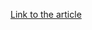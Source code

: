 [Link to the article](https://doubleagent.net/telecommunications/backdoor/gtp/2024/02/27/GTPDOOR-COVERT-TELCO-BACKDOOR)
